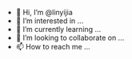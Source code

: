 - 👋 Hi, I’m @linyijia
- 👀 I’m interested in ...
- 🌱 I’m currently learning ...
- 💞️ I’m looking to collaborate on ...
- 📫 How to reach me ...

<!---
linyijia/linyijia is a ✨ special ✨ repository because its `README.md` (this file) appears on your GitHub profile.
You can click the Preview link to take a look at your changes.
--->
